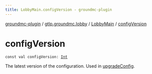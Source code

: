 ```yaml
---
title: LobbyMain.configVersion - groundmc-plugin
---
```


[groundmc-plugin](../../index.html) / [gtlp.groundmc.lobby](../index.html) / [LobbyMain](index.html) / [configVersion](.)

# configVersion

`const val configVersion: `[`Int`](https://kotlinlang.org/api/latest/jvm/stdlib/kotlin/-int/index.html)

The latest version of the configuration.
Used in [upgradeConfig](upgrade-config.html).


